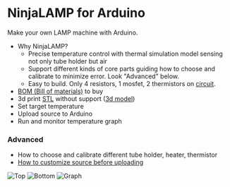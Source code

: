 # NinjaLAMP for Arduino

Make your own LAMP machine with Arduino.

- Why NinjaLAMP?
  - Precise temperature control with thermal simulation model sensing not only tube holder but air
  - Support different kinds of core parts guiding how to choose and calibrate to minimize error. Look "Advanced" below.
  - Easy to build. Only 4 resistors, 1 mosfet, 2 thermistors on [circuit](https://github.com/hisashin/NinjaLAMP/tree/master/NinjaLAMP_Arduino/eagle).
- [BOM (Bill of materials)](https://github.com/hisashin/NinjaLAMP/wiki/%5BArduino%5D-BOM) to buy
- 3d print [STL](https://github.com/hisashin/NinjaLAMP/blob/master/NinjaLAMP_Arduino/3d/4x4_3dprint.stl) without support ([3d model](https://gallery.autodesk.com/projects/149287/ninjalamp))
- Set target temperature
- Upload source to Arduino
- Run and monitor temperature graph

### Advanced

- How to choose and calibrate different tube holder, heater, thermistor
- [How to customize source before uploading](https://github.com/hisashin/NinjaLAMP/wiki/How-to-change-source-for-Arduino)

![Top](https://github.com/hisashin/NinjaLAMP/blob/master/NinjaLAMP_Arduino/images/top.jpg "top")
![Bottom](https://github.com/hisashin/NinjaLAMP/blob/master/NinjaLAMP_Arduino/images/bottom.jpg "bottom")
![Graph](https://github.com/hisashin/NinjaLAMP/blob/master/NinjaLAMP_Arduino/images/serial_plotter.png "graph")
